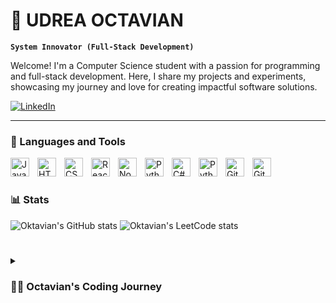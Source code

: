 # 👾 UDREA OCTAVIAN

**`System Innovator (Full-Stack Development)`**

Welcome! I'm a Computer Science student with a passion for programming and full-stack development. Here, I share my projects and experiments, showcasing my journey and love for creating impactful software solutions.

   <p align="left">
      <a href="https://www.linkedin.com/in/octavian-cristian-udrea-477bb6248/">
         <img alt="LinkedIn" title="Click on my LinkedIn Profile" src="https://custom-icon-badges.demolab.com/badge/-LinkedIn-blue?style=for-the-badge&logo=icons8-linkedintest&logoColor=white"/></a> 
   </p>

---

### 🧰 Languages and Tools

<img align="left" alt="JavaScript" width="30px" style="padding-right:10px;" src="https://cdn.jsdelivr.net/gh/devicons/devicon/icons/javascript/javascript-plain.svg" />
<img align="left" alt="HTML" width="30px" style="padding-right:10px;" src="https://cdn.jsdelivr.net/gh/devicons/devicon/icons/html5/html5-plain.svg" />
<img align="left" alt="CSS" width="30px" style="padding-right:10px;" src="https://cdn.jsdelivr.net/gh/devicons/devicon/icons/css3/css3-plain.svg" />
<img align="left" alt="React" width="30px" style="padding-right:10px;" src="https://cdn.jsdelivr.net/gh/devicons/devicon/icons/react/react-original.svg" />
<img align="left" alt="NodeJS" width="30px" style="padding-right:10px;" src="https://cdn.jsdelivr.net/gh/devicons/devicon/icons/nodejs/nodejs-original.svg" />
<img align="left" alt="Python" width="30px" style="padding-right:10px;" src="https://cdn.jsdelivr.net/gh/devicons/devicon/icons/python/python-plain.svg" />
<img align="left" alt="C#" width="30px" style="padding-right:10px;" src="https://cdn.jsdelivr.net/gh/devicons/devicon/icons/csharp/csharp-plain.svg" />
<img align="left" alt="Python" width="30px" style="padding-right:10px;" src="https://cdn.jsdelivr.net/gh/devicons/devicon/icons/cplusplus/cplusplus-plain.svg" />
<img align="left" alt="GitHub" width="30px" style="padding-right:10px;" src="https://cdn.jsdelivr.net/gh/devicons/devicon/icons/github/github-original.svg" />
<img align="left" alt="Git" width="30px" style="padding-right:10px;" src="https://cdn.jsdelivr.net/gh/devicons/devicon/icons/git/git-original.svg" />
<br />

#

### 📊 Stats

![Oktavian's GitHub stats](https://github-readme-stats.vercel.app/api?username=oktavian25&show_icons=true&theme=gruvbox)
![Oktavian's LeetCode stats](https://leetcard.jacoblin.cool/Okta25555?theme=nord&font=Questrial)


<!-- ![GitHub Streak](https://streak-stats.demolab.com?user=ForrestKnight&theme=gruvbox&border_radius=4.5) -->

#

<details>
 <summary><h3>👨‍💻 Octavian's Coding Journey</h3></summary>
   Currently a student at the University of Craiova, pursuing Computer Science in the first year. I have experience specializing in full-stack development, as well as familiarity with data structures and algorithms. From a young age, I’ve enjoyed programming — nerdy and curious, I’ve always
loved peeking behind the scenes to understand how things work. Interested in devising a better problem‑solving method for challenging tasks, and learning new technologies and tools if the need arise.


